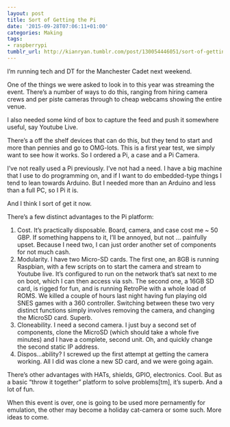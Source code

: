 ```yaml
---
layout: post
title: Sort of Getting the Pi
date: '2015-09-28T07:06:11+01:00'
categories: Making
tags:
- raspberrypi
tumblr_url: http://kianryan.tumblr.com/post/130054446051/sort-of-getting-the-pi
---
```

I’m running tech and DT for the Manchester Cadet next weekend.

One of the things we were asked to look in to this year was streaming the event.  There’s a number of ways to do this, ranging from hiring camera crews and per piste cameras through to cheap webcams showing the entire venue.

I also needed some kind of box to capture the feed and push it somewhere useful, say Youtube Live.

There’s a off the shelf devices that can do this, but they tend to start and more than pennies and go to OMG-lots.  This is a first year test, we simply want to see how it works.  So I ordered a Pi, a case and a Pi Camera.

I’ve not really used a Pi previously.  I’ve not had a need.  I have a big machine that I use to do programming on, and if I want to do embedded-type things I tend to lean towards Arduino.  But I needed more than an Arduino and less than a full PC, so I Pi it is.

And I think I sort of get it now.

There’s a few distinct advantages to the Pi platform:

1. Cost.  It’s practically disposable.  Board, camera, and case cost me ~ 50 GBP.  If something happens to it, I’ll be annoyed, but not … painfully upset.  Because I need two, I can just order another set of components for not much cash.
2. Modularity.  I have two Micro-SD cards.  The first one, an 8GB is running Raspbian, with a few scripts on to start the camera and stream to Youtube live.  It’s configured to run on the network that’s sat next to me on boot, which I can then access via ssh.  The second one, a 16GB SD card, is rigged for fun, and is running RetroPie with a whole load of ROMS.  We killed a couple of hours last night having fun playing old SNES games with a 360 controller.  Switching between these two very distinct functions simply involves removing the camera, and changing the MicroSD card.  Superb.
3. Cloneability.  I need a second camera.  I just buy a second set of components, clone the MicroSD (which should take a whole five minutes) and I have a complete, second unit.  Oh, and quickly change the second static IP address.
4. Dispos…ability?  I screwed up the first attempt at getting the camera working.  All I did was clone a new SD card, and we were going again.

There’s other advantages with HATs, shields, GPIO, electronics.  Cool.  But as a basic “throw it together” platform to solve problems[tm], it’s superb.  And a lot of fun.

When this event is over, one is going to be used more pernamently for emulation, the other may become a holiday cat-camera or some such.  More ideas to come.
